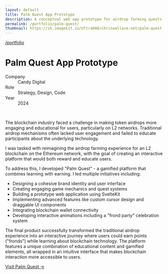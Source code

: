 ```yaml
---
layout: default
title: Palm Quest App Prototype
description: A conceptual web app prototype for airdrop farming quests on the blockchain.
permalink: /portfolio/palm-quest/
thumbnail: https://ik.imagekit.io/UltraDAO/chriswallace.net/palm-quest-thumbnail.png
---
```


<div class="portfolio-group-heading">
  <a class="back fade-in-element" href="/">/portfolio</a>
  <h1 class="fade-in-element mb-3">Palm Quest App Prototype</h1>
  <dl class="project-list fade-in-element">
    <div>
      <dt>Company</dt>
      <dd>Candy Digital</dd>
    </div>
    <div>
      <dt>Role</dt>
      <dd>Strategy, Design, Code</dd>
    </div>
    <div>
      <dt>Year</dt>
      <dd>2024</dd>
    </div>
  </dl>
</div>

<div class="content-container-wo">
  <picture>
    <source media="(max-width: 480px)" 
            srcset="https://ik.imagekit.io/UltraDAO/chriswallace.net/palm-quest-home-mobile.png?tr=w-800,q-60,f-auto">
    <source media="(min-width: 481px)" 
            srcset="https://ik.imagekit.io/UltraDAO/chriswallace.net/palm-quest-home-desktop.png?tr=w-800,q-60,f-auto 800w,
                    https://ik.imagekit.io/UltraDAO/chriswallace.net/palm-quest-home-desktop.png?tr=w-1200,q-60,f-auto 1200w,
                    https://ik.imagekit.io/UltraDAO/chriswallace.net/palm-quest-home-desktop.png?tr=w-1600,q-60,f-auto 1600w,
                    https://ik.imagekit.io/UltraDAO/chriswallace.net/palm-quest-home-desktop.png?tr=w-2500,q-60,f-auto 2500w">
    <img src="https://ik.imagekit.io/UltraDAO/chriswallace.net/palm-quest-home-desktop.png?tr=w-2500,q-60,f-auto"
         class="fade-in-element mb-1.5" 
         alt="" 
         loading="lazy">
  </picture>
  
  <img src="https://ik.imagekit.io/UltraDAO/chriswallace.net/palm-quest-2.png?tr=w-2500,q-60,f-auto" srcset="https://ik.imagekit.io/UltraDAO/chriswallace.net/palm-quest-2.png?tr=w-400,q-60,f-auto 400w, https://ik.imagekit.io/UltraDAO/chriswallace.net/palm-quest-2.png?tr=w-800,q-60,f-auto 800w, https://ik.imagekit.io/UltraDAO/chriswallace.net/palm-quest-2.png?tr=w-1200,q-60,f-auto 1200w, https://ik.imagekit.io/UltraDAO/chriswallace.net/palm-quest-2.png?tr=w-1600,q-60,f-auto 1600w, https://ik.imagekit.io/UltraDAO/chriswallace.net/palm-quest-2.png?tr=w-2500,q-60,f-auto 2500w" sizes="100vw" class="fade-in-element w-full block mb-1.5" alt="" loading="lazy">
  <img src="https://ik.imagekit.io/UltraDAO/chriswallace.net/palm-quest-1.png?tr=w-2500,q-60,f-auto" srcset="https://ik.imagekit.io/UltraDAO/chriswallace.net/palm-quest-1.png?tr=w-400,q-60,f-auto 400w, https://ik.imagekit.io/UltraDAO/chriswallace.net/palm-quest-1.png?tr=w-800,q-60,f-auto 800w, https://ik.imagekit.io/UltraDAO/chriswallace.net/palm-quest-1.png?tr=w-1200,q-60,f-auto 1200w, https://ik.imagekit.io/UltraDAO/chriswallace.net/palm-quest-1.png?tr=w-1600,q-60,f-auto 1600w, https://ik.imagekit.io/UltraDAO/chriswallace.net/palm-quest-1.png?tr=w-2500,q-60,f-auto 2500w" sizes="100vw" class="fade-in-element w-full block mb-1.5" alt="" loading="lazy">
  <img src="https://ik.imagekit.io/UltraDAO/chriswallace.net/palm-quest-3.png?tr=w-2500,q-60,f-auto" srcset="https://ik.imagekit.io/UltraDAO/chriswallace.net/palm-quest-3.png?tr=w-400,q-60,f-auto 400w, https://ik.imagekit.io/UltraDAO/chriswallace.net/palm-quest-3.png?tr=w-800,q-60,f-auto 800w, https://ik.imagekit.io/UltraDAO/chriswallace.net/palm-quest-3.png?tr=w-1200,q-60,f-auto 1200w, https://ik.imagekit.io/UltraDAO/chriswallace.net/palm-quest-3.png?tr=w-1600,q-60,f-auto 1600w, https://ik.imagekit.io/UltraDAO/chriswallace.net/palm-quest-3.png?tr=w-2500,q-60,f-auto 2500w" sizes="100vw" class="fade-in-element w-full block mb-1.5" alt="" loading="lazy">
  
  <img src="https://ik.imagekit.io/UltraDAO/chriswallace.net/palm-quest-4.png?tr=w-2500,q-60,f-auto" srcset="https://ik.imagekit.io/UltraDAO/chriswallace.net/palm-quest-4.png?tr=w-400,q-60,f-auto 400w, https://ik.imagekit.io/UltraDAO/chriswallace.net/palm-quest-4.png?tr=w-800,q-60,f-auto 800w, https://ik.imagekit.io/UltraDAO/chriswallace.net/palm-quest-4.png?tr=w-1200,q-60,f-auto 1200w, https://ik.imagekit.io/UltraDAO/chriswallace.net/palm-quest-4.png?tr=w-1600,q-60,f-auto 1600w, https://ik.imagekit.io/UltraDAO/chriswallace.net/palm-quest-4.png?tr=w-2500,q-60,f-auto 2500w" sizes="100vw" class="fade-in-element w-full block mb-24" alt="" loading="lazy">
</div>

<div class="portfolio-content-wrapper">
  <p class="fade-in-element">
    The blockchain industry faced a challenge in making token airdrops more engaging and educational for users, particularly on L2 networks. Traditional airdrop mechanisms often lacked user engagement and failed to educate participants about the underlying technology.
  </p>

  <p class="fade-in-element">
    I was tasked with reimagining the airdrop farming experience for an L2 blockchain on the Ethereum network, with the goal of creating an interactive platform that would both reward and educate users.
  </p>

  <p class="fade-in-element">
    To address this, I developed "Palm Quest" - a gamified platform that combines learning with earning. I led multiple initiatives including:
  </p>
  
  <ul class="fade-in-element list-disc pl-6 mb-4">
    <li>Designing a cohesive brand identity and user interface</li>
    <li>Creating engaging game mechanics and quest systems</li>
    <li>Building a prototype web application using SvelteKit</li>
    <li>Implementing advanced features like custom cursor design and draggable UI components</li>
    <li>Integrating blockchain wallet connectivity</li>
    <li>Developing interactive animations including a "frond party" celebration system</li>
  </ul>

  <p class="fade-in-element">
    The final product successfully transformed the traditional airdrop experience into an interactive journey where users could earn points ("fronds") while learning about blockchain technology. The platform features a unique combination of educational content and gamified elements, all wrapped in an intuitive interface that makes blockchain interaction more accessible to users.
  </p>

  <p class="fade-in-element">
    <a href="https://palm-quest.vercel.app/" target="_blank">Visit Palm Quest &rarr;</a>
  </p>
</div>
